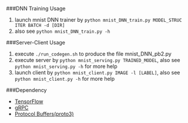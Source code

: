 ###DNN Training Usage
1. launch mnist DNN trainer by ```python mnist_DNN_train.py MODEL_STRUC ITER BATCH -d [DIR]```
2. also see ```python mnist_DNN_train.py -h```

###Server-Client Usage
1. execute ```./run_codegen.sh``` to produce the file mnist_DNN_pb2.py
2. execute server by ```python mnist_serving.py TRAINED_MODEL```, also see ```python mnist_serving.py -h``` for more help
3. launch client by ```python mnist_client.py IMAGE -l [LABEL]```, also see ```python mnist_client.py -h``` for more help

###Dependency
- [TensorFlow](https://www.tensorflow.org/)
- [gRPC](http://www.grpc.io/)
- [Protocol Buffers(proto3)](https://developers.google.com/protocol-buffers/)
